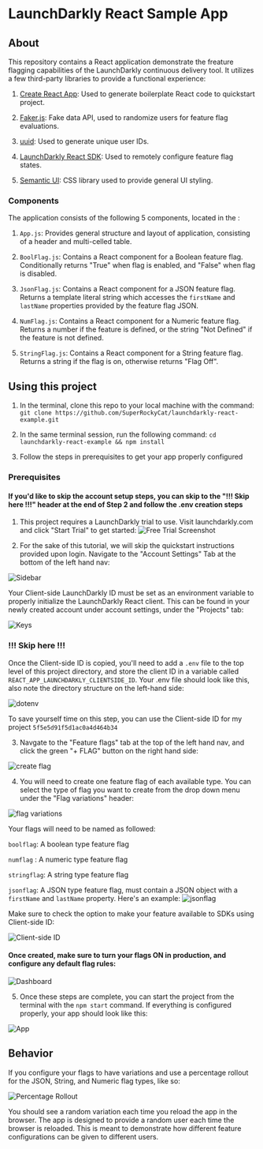 # LaunchDarkly React Sample App

## About

This repository contains a React application demonstrate the freature flagging capabilities of the LaunchDarkly continuous delivery tool. It utilizes a few third-party libraries to provide a functional experience:

1. [Create React App](https://github.com/facebook/create-react-app): Used to generate boilerplate React code to quickstart project.

2. [Faker.js](https://github.com/marak/Faker.js/): Fake data API, used to randomize users for feature flag evaluations.

3. [uuid](https://www.npmjs.com/package/uuid): Used to generate unique user IDs.

4. [LaunchDarkly React SDK](https://github.com/launchdarkly/react-client-sdk): Used to remotely configure feature flag states.

5. [Semantic UI](https://semantic-ui.com/): CSS library used to provide general UI styling.

### Components

The application consists of the following 5 components, located in the :

1. `App.js`: Provides general structure and layout of application, consisting of a header and multi-celled table.

2. `BoolFlag.js`: Contains a React component for a Boolean feature flag. Conditionally returns "True" when flag is enabled, and "False" when flag is disabled.

3. `JsonFlag.js`: Contains a React component for a JSON feature flag. Returns a template literal string which accesses the `firstName` and `lastName` properties provided by the feature flag JSON.

4. `NumFlag.js`: Contains a React component for a Numeric feature flag. Returns a number if the feature is defined, or the string "Not Defined" if the feature is not defined.

5. `StringFlag.js`: Contains a React component for a String feature flag. Returns a string if the flag is on, otherwise returns "Flag Off".

## Using this project

1. In the terminal, clone this repo to your local machine  with the command: `git clone https://github.com/SuperRockyCat/launchdarkly-react-example.git`

2. In the same terminal session, run the following command: `cd launchdarkly-react-example && npm install`

3. Follow the steps in prerequisites to get your app properly configured

### Prerequisites

#### If you'd like to skip the account setup steps, you can skip to the "!!! Skip here !!!" header at the end of Step 2 and follow the .env creation steps

1. This project requires a LaunchDarkly trial to use. Visit launchdarkly.com and click "Start Trial" to get started:
![Free Trial Screenshot](https://raw.githubusercontent.com/SuperRockyCat/launchdarkly-react-example/master/screenshots/create-trial.png)

2. For the sake of this tutorial, we will skip the quickstart instructions provided upon login. Navigate to the "Account Settings" Tab at the bottom of the left hand nav:

![Sidebar](https://raw.githubusercontent.com/SuperRockyCat/launchdarkly-react-example/master/screenshots/sidebar.png)

Your Client-side LaunchDarkly ID must be set as an environment variable to properly initialize the LaunchDarkly React client. This can be found in your newly created account under account settings, under the "Projects" tab:

![Keys](https://raw.githubusercontent.com/SuperRockyCat/launchdarkly-react-example/master/screenshots/keys.png)

### !!! Skip here !!!

Once the Client-side ID is copied, you'll need to add a `.env` file to the top level of this project directory, and store the client ID in a variable called `REACT_APP_LAUNCHDARKLY_CLIENTSIDE_ID`. Your .env file should look like this, also note the directory structure on the left-hand side:

![dotenv](https://raw.githubusercontent.com/SuperRockyCat/launchdarkly-react-example/master/screenshots/dotenv.png)

To save yourself time on this step, you can use the Client-side ID for my project `5f5e5d91f5d1ac0a4d464b34`

3. Navgate to the "Feature flags" tab at the top of the left hand nav, and click the green "+ FLAG" button on the right hand side:

![create flag](https://raw.githubusercontent.com/SuperRockyCat/launchdarkly-react-example/master/screenshots/create-flag.png)


4. You will need to create one feature flag of each available type. You can select the type of flag you want to create from the drop down menu under the "Flag variations" header:

![flag variations](https://raw.githubusercontent.com/SuperRockyCat/launchdarkly-react-example/master/screenshots/flag-variations.png)

Your flags will need to be named as followed:

`boolflag`: A boolean type feature flag

`numflag` : A numeric type feature flag

`stringflag`: A string type feature flag

`jsonflag`: A JSON type feature flag, must contain a JSON object with a `firstName` and `lastName` property. Here's an example: 
![jsonflag](https://raw.githubusercontent.com/SuperRockyCat/launchdarkly-react-example/master/screenshots/jsonflag.png)

Make sure to check the option to make your feature available to SDKs using Client-side ID:

![Client-side ID](https://raw.githubusercontent.com/SuperRockyCat/launchdarkly-react-example/master/screenshots/client-side-id.png)

#### Once created, make sure to turn your flags ON in production, and configure any default flag rules:

![Dashboard](https://raw.githubusercontent.com/SuperRockyCat/launchdarkly-react-example/master/screenshots/flags-on.png)


5. Once these steps are complete, you can start the project from the terminal with the `npm start` command. If everything is configured properly, your app should look like this:

![App](https://raw.githubusercontent.com/SuperRockyCat/launchdarkly-react-example/master/screenshots/app.png)

## Behavior

If you configure your flags to have variations and use a percentage rollout for the JSON, String, and Numeric flag types, like so:

![Percentage Rollout](https://raw.githubusercontent.com/SuperRockyCat/launchdarkly-react-example/master/screenshots/perc-rollout.png)

You should see a random variation each time you reload the app in the browser. The app is designed to provide a random user each time the browser is reloaded. This is meant to demonstrate how different feature configurations can be given to different users.